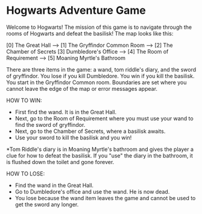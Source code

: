 # Hogwarts Adventure Game

Welcome to Hogwarts! The mission of this game is to navigate through the rooms of Hogwarts and defeat the basilisk!
The map looks like this:

[0] The Great Hall --> [1] The Gryffindor Common Room --> [2] The Chamber of Secrets
[3] Dumbledore's Office --> [4] The Room of Requirement --> [5] Moaning Myrtle's Bathroom

There are three items in the game: a wand, tom riddle's diary, and the sword of gryffindor.
You lose if you kill Dumbledore.
You win if you kill the basilisk.
You start in the Gryffindor Common room.
Boundaries are set where you cannot leave the edge of the map or error messages appear.

HOW TO WIN:
- First find the wand. It is in the Great Hall.
- Next, go to the Room of Requirement where you must use your wand to find the sword of gryffindor.
- Next, go to the Chamber of Secrets, where a basilisk awaits.
- Use your sword to kill the basilisk and you win!

*Tom Riddle's diary is in Moaning Myrtle's bathroom and gives the player a clue for how to defeat the basilisk.
If you "use" the diary in the bathroom, it is flushed down the toilet and gone forever.

HOW TO LOSE:
- Find the wand in the Great Hall.
- Go to Dumbledore's office and use the wand. He is now dead.
- You lose because the wand item leaves the game and cannot be used to get the sword any longer.



